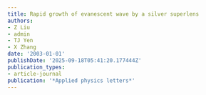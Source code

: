 ```yaml
---
title: Rapid growth of evanescent wave by a silver superlens
authors:
- Z Liu
- admin
- TJ Yen
- X Zhang
date: '2003-01-01'
publishDate: '2025-09-18T05:41:20.177444Z'
publication_types:
- article-journal
publication: '*Applied physics letters*'
---
```

